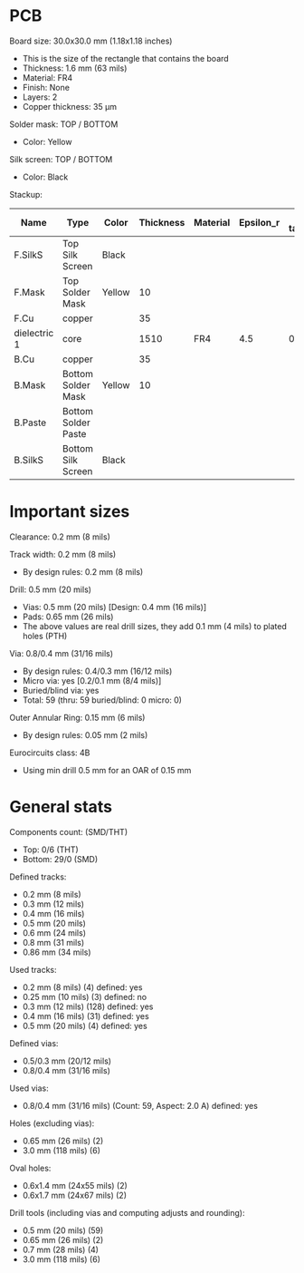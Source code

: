 # PCB

Board size: 30.0x30.0 mm (1.18x1.18 inches)

- This is the size of the rectangle that contains the board
- Thickness: 1.6 mm (63 mils)
- Material: FR4
- Finish: None
- Layers: 2
- Copper thickness: 35 µm

Solder mask: TOP / BOTTOM

- Color: Yellow

Silk screen: TOP / BOTTOM

- Color: Black


Stackup:

| Name                 | Type                 | Color            | Thickness | Material        | Epsilon_r | Loss tangent |
|----------------------|----------------------|------------------|-----------|-----------------|-----------|--------------|
| F.SilkS              | Top Silk Screen      | Black            |           |                 |           |              |
| F.Mask               | Top Solder Mask      | Yellow           |        10 |                 |           |              |
| F.Cu                 | copper               |                  |        35 |                 |           |              |
| dielectric 1         | core                 |                  |      1510 | FR4             |       4.5 |        0.020 |
| B.Cu                 | copper               |                  |        35 |                 |           |              |
| B.Mask               | Bottom Solder Mask   | Yellow           |        10 |                 |           |              |
| B.Paste              | Bottom Solder Paste  |                  |           |                 |           |              |
| B.SilkS              | Bottom Silk Screen   | Black            |           |                 |           |              |

# Important sizes

Clearance: 0.2 mm (8 mils)

Track width: 0.2 mm (8 mils)

- By design rules: 0.2 mm (8 mils)

Drill: 0.5 mm (20 mils)

- Vias: 0.5 mm (20 mils) [Design: 0.4 mm (16 mils)]
- Pads: 0.65 mm (26 mils)
- The above values are real drill sizes, they add 0.1 mm (4 mils) to plated holes (PTH)

Via: 0.8/0.4 mm (31/16 mils)

- By design rules: 0.4/0.3 mm (16/12 mils)
- Micro via: yes [0.2/0.1 mm (8/4 mils)]
- Buried/blind via: yes
- Total: 59 (thru: 59 buried/blind: 0 micro: 0)

Outer Annular Ring: 0.15 mm (6 mils)

- By design rules: 0.05 mm (2 mils)

Eurocircuits class: 4B
- Using min drill 0.5 mm for an OAR of 0.15 mm


# General stats

Components count: (SMD/THT)

- Top: 0/6 (THT)
- Bottom: 29/0 (SMD)

Defined tracks:

- 0.2 mm (8 mils)
- 0.3 mm (12 mils)
- 0.4 mm (16 mils)
- 0.5 mm (20 mils)
- 0.6 mm (24 mils)
- 0.8 mm (31 mils)
- 0.86 mm (34 mils)

Used tracks:

- 0.2 mm (8 mils) (4) defined: yes
- 0.25 mm (10 mils) (3) defined: no
- 0.3 mm (12 mils) (128) defined: yes
- 0.4 mm (16 mils) (31) defined: yes
- 0.5 mm (20 mils) (4) defined: yes

Defined vias:

- 0.5/0.3 mm (20/12 mils)
- 0.8/0.4 mm (31/16 mils)

Used vias:

- 0.8/0.4 mm (31/16 mils) (Count: 59, Aspect: 2.0 A) defined: yes

Holes (excluding vias):

- 0.65 mm (26 mils) (2)
- 3.0 mm (118 mils) (6)

Oval holes:

- 0.6x1.4 mm (24x55 mils) (2)
- 0.6x1.7 mm (24x67 mils) (2)

Drill tools (including vias and computing adjusts and rounding):

- 0.5 mm (20 mils) (59)
- 0.65 mm (26 mils) (2)
- 0.7 mm (28 mils) (4)
- 3.0 mm (118 mils) (6)




